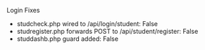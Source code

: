 Login Fixes
- studcheck.php wired to /api/login/student: False
- studregister.php forwards POST to /api/student/register: False
- studdashb.php guard added: False
